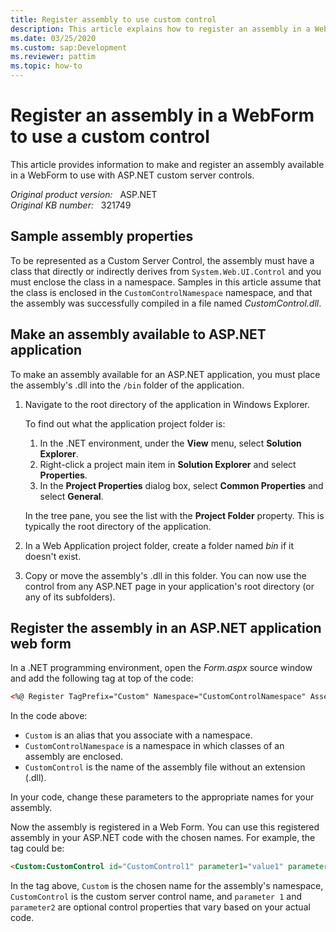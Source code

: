 ```yaml
---
title: Register assembly to use custom control
description: This article explains how to register an assembly in a WebForm to use a custom control.
ms.date: 03/25/2020
ms.custom: sap:Development
ms.reviewer: pattim
ms.topic: how-to
---
```

# Register an assembly in a WebForm to use a custom control  

This article provides information to make and register an assembly available in a WebForm to use with ASP.NET custom server controls.

_Original product version:_ &nbsp; ASP.NET  
_Original KB number:_ &nbsp; 321749

## Sample assembly properties

To be represented as a Custom Server Control, the assembly must have a class that directly or indirectly derives from `System.Web.UI.Control` and you must enclose the class in a namespace. Samples in this article assume that the class is enclosed in the `CustomControlNamespace` namespace, and that the assembly was successfully compiled in a file named *CustomControl.dll*.

## Make an assembly available to ASP.NET application

To make an assembly available for an ASP.NET application, you must place the assembly's .dll into the `/bin` folder of the application.

1. Navigate to the root directory of the application in Windows Explorer.

    To find out what the application project folder is:

    1. In the .NET environment, under the **View** menu, select **Solution Explorer**.
    2. Right-click a project main item in **Solution Explorer** and  select **Properties**.
    3. In the **Project Properties** dialog box, select **Common Properties** and select **General**.

    In the tree pane, you see the list with the **Project Folder** property. This is typically the root directory of the application.
2. In a Web Application project folder, create a folder named *bin* if it doesn't exist.
3. Copy or move the assembly's .dll in this folder. You can now use the control from any ASP.NET page in your application's root directory (or any of its subfolders).

## Register the assembly in an ASP.NET application web form

In a .NET programming environment, open the *Form.aspx* source window and add the following tag at top of the code:

```aspx
<%@ Register TagPrefix="Custom" Namespace="CustomControlNamespace" Assembly= "CustomControl" %>
```

In the code above:

- `Custom` is an alias that you associate with a namespace.
- `CustomControlNamespace` is a namespace in which classes of an assembly are enclosed.
- `CustomControl` is the name of the assembly file without an extension (.dll).

In your code, change these parameters to the appropriate names for your assembly.

Now the assembly is registered in a Web Form. You can use this registered assembly in your ASP.NET code with the chosen names. For example, the tag could be:

```aspx
<Custom:CustomControl id="CustomControl1" parameter1="value1" parameter2="value2" runat="server"/>
```

In the tag above, `Custom` is the chosen name for the assembly's namespace, `CustomControl` is the custom server control name, and `parameter 1` and `parameter2` are optional control properties that vary based on your actual code.
